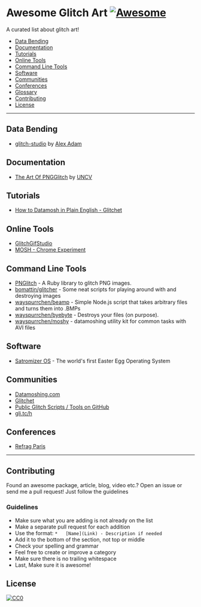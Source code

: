 # Awesome Glitch Art [![Awesome](https://cdn.rawgit.com/sindresorhus/awesome/d7305f38d29fed78fa85652e3a63e154dd8e8829/media/badge.svg)](https://github.com/sindresorhus/awesome)

A curated list about glitch art!

*   [Data Bending](#data-bending)
*   [Documentation](#documentation)
*   [Tutorials](#tutorials)
*   [Online Tools](#online-tools)
*   [Command Line Tools](#command-line-tools)
*   [Software](#software)
*   [Communities](#communities)
*   [Conferences](#conferences)
*   [Glossary](#glossary)
*   [Contributing](#contributing)
*   [License](#license)

---

## Data Bending

*   [glitch-studio](https://github.com/alexadam/glitch-studio) by [Alex Adam](https://github.com/alexadam)

## Documentation

*   [The Art Of PNGGlitch](http://ucnv.github.io/pnglitch/) by [UNCV](http://ucnv.org)

## Tutorials

*   [How to Datamosh in Plain English - Glitchet](http://forum.glitchet.com/t/tutorial-make-video-glitch-art-how-to-datamosh-in-plain-english/36)

## Online Tools

*   [GlitchGifStudio](https://azopcorp.com/glitchgifstudio)
*   [MOSH - Chrome Experiment](https://www.chromeexperiments.com/experiment/mosh)

## Command Line Tools

*   [PNGlitch](https://github.com/ucnv/pnglitch) - A Ruby library to glitch PNG images.
*   [bomattin/glitcher](https://github.com/bomattin/glitcher) - Some neat scripts for playing around with and destroying images
*   [wayspurrchen/beamp](https://github.com/wayspurrchen/beamp) - Simple Node.js script that takes arbitrary files and turns them into .BMPs
*   [wayspurrchen/byebyte](https://github.com/wayspurrchen/byebyte) - Destroys your files (on purpose).
*   [wayspurrchen/moshy](https://github.com/wayspurrchen/moshy) - datamoshing utility kit for common tasks with AVI files

## Software

*   [Satromizer OS](http://satromizer.com/sOS/) - The world's first Easter Egg
    Operating System

## Communities

*   [Datamoshing.com](http://www.datamoshing.com)
*   [Glitchet](http://glitchet.com)
*   [Public Glitch Scripts / Tools on GitHub](https://github.com/GlitchTools)
*   [gli.tc/h](http://gli.tc/h/)

## Conferences

*   [Refrag Paris](http://glitch.refrag.paris)

---

## Contributing

Found an awesome package, article, blog, video etc.?
Open an issue or send me a pull request! Just follow the guidelines

### Guidelines

*   Make sure what you are adding is not already on the list
*   Make a separate pull request for each addition
*   Use the format: `*   [Name](Link) - Description if needed`
*   Add it to the bottom of the section, not top or middle
*   Check your spelling and grammar
*   Feel free to create or improve a category
*   Make sure there is no trailing whitespace
*   Last, Make sure it is awesome!

## License

[![CC0](https://i.creativecommons.org/p/zero/1.0/88x31.png)](https://creativecommons.org/publicdomain/zero/1.0/)
